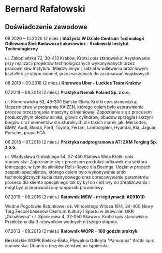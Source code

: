 # Bernard Rafałowski

## Doświadczenie zawodowe

09.2020 – 10.2020 (2 mies.)
**Stażysta W Dziale Centrum Technologii Odlewania
Sieć Badawcza Łukasiewicz - Krakowski Instytut Technologiczny**

ul. Zakopiańska 73, 30-418 Kraków,
Krótki opis stanowiska:
Asystowanie przy realizacji projektów technologicznych wykonywanych przez
pracowników Instytutu. Między innymi, udział w odlewaniu próżniowym
kształtek ze stopu inconel, przeznaczonych do zastosowań wojskowych.

08.2018 – 09.2018 (2 mies.)
**Kierowca Uber - Luckies Team Kraków**

07.2018 – 08.2018 (2 mies.)
**Praktyka Nemak Poland Sp. z o.o.**

ul. Komorowicka 53, 43-300 Bielsko-Biała.
Krótki opis stanowiska:
Uczestnictwo w programie KAIZEN, którego celem było usprawnienie procesu
przezbrajania maszyny ciśnieniowej.
Zapoznanie się z procesem produkcyjnym bloków silnika, głowic cylindrów,
obudów sprzęgła i skrzyni biegów oraz elementów strukturalnych dla takich
marek jak: Mercedes, BMW, Audi, Skoda, Ford, Toyota, Ferrari, Lamborghini,
Hyundai, Kia, Jaguar, Porsche, grupa FCA.

06.2018 – 07.2018 (2 mies.)
**Praktyka nadprogramowa ATI ZKM Forging Sp. z o.o.**

ul. Władysława Grabskiego 54, 37-450 Stalowa Wola
Krótki opis stanowiska:
Zapoznanie się z procesem produkcji odkuwek dla sektora lotniczego, w tym do
silników Rolls-Royce dla Boeinga.
Udział w pracach zespołu specjalistów, którego celem było wykonywanie prób technologicznych kucia matrycowego oraz opracowywanie parametrów procesu dla klienta specjalnego tak by był on możliwy do zrealizowania i mógł być przeprowadzony w sposób prawidłowy.

07.2016 – 08.2016 (2 mies.)
**Ratownik MSW - nr legitymacji: A091010**

Wodne Pogotowie Ratunkowe: oś. Wincentego Witosa 19/4, 34-400 Nowy Targ
Zespół basenów Centrum Kultury i Sportu w Skawinie: OKR „Gubałówka" ul.
Spacerowa 4, 32-050 Skawina.
Krótki opis stanowiska:
Przełożony dla 3 ratowników wodnych niższego stopnia.

07.2013 – 08.2013 (2 mies.)
**Ratownik WOPR - 100 godzin praktyk**

Beskidzkie WOPR Bielsko-Biała, Pływalnia Odkryta "Panorama"
Krótki opis stanowiska:
Dbanie o bezpieczeństwo na kąpielisku.
